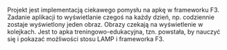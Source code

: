 Projekt jest implementacją ciekawego pomysłu na apkę w frameworku F3. Zadanie
aplikacji to wyświetlanie czegoś na każdy dzień, np. codziennie zostaje
wyświetlony jeden obraz. Obrazy czekają na wyświetlenie w kolejkach. Jest to
apka treningowo-edukacyjna, tzn. powstała, by nauczyć się i pokazać możliwości
stosu LAMP i frameworka F3.